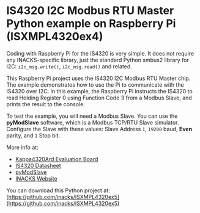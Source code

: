 # IS4320 I2C Modbus RTU Master Python example on Raspberry Pi (ISXMPL4320ex4)

Coding with Raspberry Pi for the IS4320 is very simple. It does not require 
any INACKS-specific library, just the standard Python smbus2 library for I2C:
`i2c_msg.write()`, `i2c_msg.read()` and related.

This Raspberry Pi project uses the IS4320 I2C Modbus RTU Master chip. 
The example demonstrates how to use the Pi to communicate with the IS4320 
over I2C. In this example, the Raspberry Pi instructs the IS4320 to read 
Holding Register 0 using Function Code 3 from a Modbus Slave, and prints 
the result to the console.

To test the example, you will need a Modbus Slave. You can use the **pyModSlave** 
software, which is a Modbus TCP/RTU Slave simulator. Configure the Slave with 
these values: Slave Address `1`, `19200` baud, **Even** parity, and `1` Stop bit.

More info at:
- [Kappa4320Ard Evaluation Board](https://www.inacks.com/kappa4320ard)
- [IS4320 Datasheet](https://www.inacks.com/is4320)
- [pyModSlave](https://www.sourceforge.net/projects/pymodslave)
- [INACKS Website](https://www.inacks.com)

You can download this Python project at:  
[https://github.com/inacks/ISXMPL4320ex5](https://github.com/inacks/ISXMPL4320ex5)

